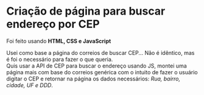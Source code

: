 # Criação de página para buscar endereço por CEP
Foi feito usando **HTML, CSS e JavaScript**

Usei como base a página do correios de buscar CEP... Não é idêntico, mas é foi o necessário para fazer o que queria.  
Quis usar a API de CEP para buscar o endereço usando JS, montei uma página mais com base do correios genérica com o intuito
de fazer o usuário digitar o CEP e retornar na página os dados necessários: _Rua, bairro, cidade, UF e DDD_.
